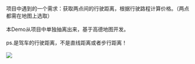 项目中遇到的一个需求：获取两点间的行驶距离，根据行驶路程计算价格。（两点都需在地图上选取）<br>
<br>
本Demo从项目中单独抽离出来，基于高德地图开发。<br>
<br>
ps.是驾车的行驶距离，不是直线距离或者步行距离！
<br>
<br>
![](https://github.com/adzcsx2/MapRoute/blob/master/images/images.gif)
